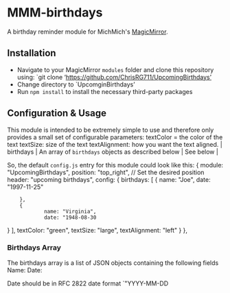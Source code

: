 # MMM-birthdays
A birthday reminder module for MichMich's [MagicMirror](https://magicmirror.builders/).

## Installation
- Navigate to your MagicMirror `modules` folder and clone this repository using: `git clone ‘https://github.com/ChrisRG711/UpcomingBirthdays’
- Change directory to `UpcomginBirthdays’
- Run `npm install` to install the necessary third-party packages

## Configuration & Usage
This module is intended to be extremely simple to use and therefore only provides a small set of configurable parameters:
textColor = the color of the text
textSize: size of the text
textAlignment: how you want the text aligned.
| birthdays  | An array of `birthdays` objects as described below | See below  |

So, the default `config.js` entry for this module could look like this:
{
  module: "UpcomingBirthdays",
  position: "top_right", // Set the desired position
  header: "upcoming birthdays",
  config: {
  birthdays: [
{       name: "Joe",
                date: "1997-11-25"
		
        },
        {
                name: "Virginia",
                date: "1948-08-30
}
],
    textColor: "green",
    textSize: "large",
    textAlignment: "left"
  }
},
### Birthdays Array
The birthdays array is a list of JSON objects containing the following fields 
Name:
Date:

Date should be in RFC 2822 date format `"YYYY-MM-DD
